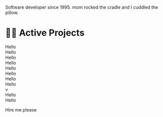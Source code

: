 Software developer since 1995. mom rocked the cradle and I cuddled the pillow.
# :man_technologist: Active Projects
<div> Hello </div>
<div> Hello </div><div> Hello </div>
<div> Hello </div><div> Hello </div>
<div> Hello </div>
<div> Hello </div>
<div> Hello </div>v
<div> Hello </div>
<div> Hello </div>
<p> Hire me please </p>
